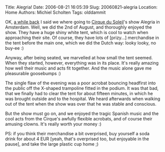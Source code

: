 Title: Alegria!
Date: 2006-08-21 16:05:39
Slug: 20060821-alegria
Location: Home
Authors: Michiel Scholten
Tags: olddammit

<p>OK, <a href="http://aquariusoft.org/~mbscholt/index.php?rantid=427">a while back</a> I said we where going to <a href="http://www.cirquedusoleil.com/">Cirque du Soleil</a>'s show Alegria in Amsterdam. Well, we did the 2nd of August, and thoroughly enjoyed the show. They have a huge shiny white tent, which is cool to watch when approaching their site. Of course, they have lots of [prizy...] merchandise in the tent before the main one, which we did the Dutch way: looky looky, no buy-ee :)</p>

<p>Anyway, after being seated, we marvelled at how small the tent seemed. When they started, however, everything was in its place. It's really amazing how well their music and acts fit together. And the music alone gave me pleasurable goosebumps :)</p>

<p>The single flaw of the evening was a poor acrobat bouncing headfirst into the public off the X-shaped trampoline fitted in the podium. It was that bad, that we finally had to clear the tent for about fifteen minutes, in which he was brought outside and to the hospital. We heard afterwards when walking out of the tent when the show was over that he was stable and conscious.</p>

<p>But the show must go on, and we enjoyed the tragic Spanish music and the cool acts from the Cirque's awfully flexible acrobats, and of course their amusing clowns. It's really worth your money :)</p>

<p>PS: if you think their merchandise a bit overprised, buy yourself a soda drink for about 4 EUR [yeah, that's overprised too, but enjoyable in the pause], and take the large plastic cup home ;)</p>